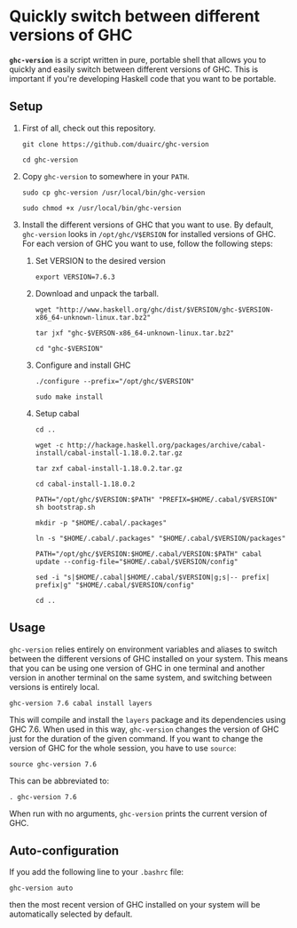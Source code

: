 # Quickly switch between different versions of GHC

**`ghc-version`** is a script written in pure, portable shell that allows you
to quickly and easily switch between different versions of GHC. This is
important if you're developing Haskell code that you want to be portable.

## Setup

1. First of all, check out this repository.

    `git clone https://github.com/duairc/ghc-version`

    `cd ghc-version`

2. Copy `ghc-version` to somewhere in your `PATH`.

    `sudo cp ghc-version /usr/local/bin/ghc-version`

    `sudo chmod +x /usr/local/bin/ghc-version`

3. Install the different versions of GHC that you want to use. By default,
    `ghc-version` looks in `/opt/ghc/V$ERSION` for installed versions of GHC.
    For each version of GHC you want to use, follow the following steps:

    1. Set VERSION to the desired version

        `export VERSION=7.6.3`

    2. Download and unpack the tarball.

        `wget "http://www.haskell.org/ghc/dist/$VERSION/ghc-$VERSION-x86_64-unknown-linux.tar.bz2"`

        `tar jxf "ghc-$VERSON-x86_64-unknown-linux.tar.bz2"`

        `cd "ghc-$VERSION"`

    3. Configure and install GHC

        `./configure --prefix="/opt/ghc/$VERSION"`

        `sudo make install`

    4. Setup cabal

        `cd ..`

        `wget -c http://hackage.haskell.org/packages/archive/cabal-install/cabal-install-1.18.0.2.tar.gz`

        `tar zxf cabal-install-1.18.0.2.tar.gz`

        `cd cabal-install-1.18.0.2`

        `PATH="/opt/ghc/$VERSION:$PATH" "PREFIX=$HOME/.cabal/$VERSION" sh bootstrap.sh`

        `mkdir -p "$HOME/.cabal/.packages"`

        `ln -s "$HOME/.cabal/.packages" "$HOME/.cabal/$VERSION/packages"`

        `PATH="/opt/ghc/$VERSION:$HOME/.cabal/VERSION:$PATH" cabal update --config-file="$HOME/.cabal/$VERSION/config"`

        `sed -i "s|$HOME/.cabal|$HOME/.cabal/$VERSION|g;s|-- prefix|   prefix|g" "$HOME/.cabal/$VERSION/config"`

        `cd ..`

## Usage

`ghc-version` relies entirely on environment variables and aliases to switch
between the different versions of GHC installed on your system. This means
that you can be using one version of GHC in one terminal and another version
in another terminal on the same system, and switching between versions is
entirely local.

    ghc-version 7.6 cabal install layers

This will compile and install the `layers` package and its dependencies using
GHC 7.6. When used in this way, `ghc-version` changes the version of GHC just
for the duration of the given command. If you want to change the version of
GHC for the whole session, you have to use `source`:

    source ghc-version 7.6

This can be abbreviated to:

    . ghc-version 7.6

When run with no arguments, `ghc-version` prints the current version of GHC.

## Auto-configuration

If you add the following line to your `.bashrc` file:

    ghc-version auto

then the most recent version of GHC installed on your system will be
automatically selected by default.
